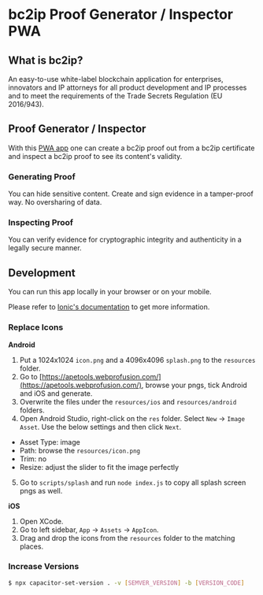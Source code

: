 # bc2ip Proof Generator / Inspector PWA

## What is bc2ip?

An easy-to-use white-label blockchain application for enterprises, innovators and IP attorneys for all
product development and IP processes and to meet the requirements of the Trade Secrets Regulation
(EU 2016/943).

## Proof Generator / Inspector

With this [PWA app](https://web.dev/progressive-web-apps/) one can create a bc2ip proof out from a bc2ip certificate and inspect a bc2ip proof to see its content's validity.

### Generating Proof

You can hide sensitive content. Create and sign evidence in a tamper-proof way. No oversharing of data. 

### Inspecting Proof

You can verify evidence for cryptographic integrity and authenticity in a legally secure manner.

## Development

You can run this app locally in your browser or on your mobile.

Please refer to [Ionic's documentation](https://ionicframework.com/docs/) to get more information.

### Replace Icons

**Android**

1. Put a 1024x1024 `icon.png` and a 4096x4096 `splash.png` to the `resources` folder.
2. Go to [https://apetools.webprofusion.com/](https://apetools.webprofusion.com/), browse your pngs, tick Android and iOS and generate.
3. Overwrite the files under the `resources/ios` and `resources/android` folders.
4. Open Android Studio, right-click on the `res` folder. Select `New` -> `Image Asset`. Use the below settings and then click `Next`.
  - Asset Type: image
  - Path: browse the `resources/icon.png`
  - Trim: no
  - Resize: adjust the slider to fit the image perfectly
5. Go to `scripts/splash` and run `node index.js` to copy all splash screen pngs as well.

**iOS**

1. Open XCode.
2. Go to left sidebar, `App` -> `Assets` -> `AppIcon`.
3. Drag and drop the icons from the `resources` folder to the matching places.

### Increase Versions

```bash
$ npx capacitor-set-version . -v [SEMVER_VERSION] -b [VERSION_CODE]
```